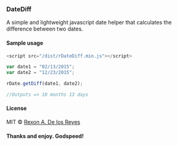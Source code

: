 ### DateDiff
A simple and lightweight javascript date helper that calculates the difference between two dates.

#### Sample usage

```js
<script src="/dist/rDateDiff.min.js"></script>
```

```js
var date1 = "02/13/2015";
var date2 = "12/23/2015";

rDate.getDiff(date1, date2);

//Outputs => 10 months 13 days
```

#### License
MIT © [Rexon A. De los Reyes](http://xrexonx.github.io)


#### Thanks and enjoy. Godspeed!
